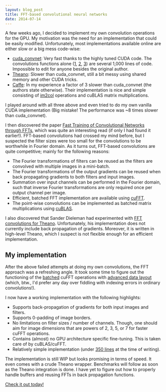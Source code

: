 ```yaml
---
layout: blog_post
title: FFT-based convolutional neural networks
date: 2014-07-14
---
```


A few weeks ago, I decided to implement my own convolution operations for the GPU.
My motivation was the need for an implementation that could be easily modified.
Unfortunately, most implementations available online are either slow or a big mess code-wise:

 * [cuda_convnet][cuda_convnet]: Very fast thanks to the highly tuned CUDA code. The convolutions functions alone ([1][cuda_conv1], [2][cuda_conv2], [3][cuda_conv3]) are several 1,000 lines of code. Impossible to edit for anyone besides the original author.
 * [Theano][theano]: Slower than cuda_convnet, still a bit messy using shared memory and other CUDA tricks.
 * [Caffe][caffe]: In my experience a factor of 3 slower than cuda_convnet (the authors state otherwise). Their implementation is nice and simple consisting of [im2col][im2col] operations and cuBLAS matrix multiplications.

I played around with all three above and even tried to do my own vanilla CUDA implementation (Big mistake! The performance was ~8 times slower than cuda_convnet).

I then discovered the paper [Fast Training of Convolutional Networks through FFTs][mathieu], which was quite an interesting read (if only I had found it earlier!).
FFT-based convolutions had crossed my mind before, but I suspected the filter sizes were too small for the convolutions to be worthwhile in Fourier domain. 
As it turns out, FFT-based convolutions are quite competitive; mainly for the following reasons:

* The Fourier transformations of filters can be reused as the filters are convolved with multiple images in a mini-batch.
* The Fourier transformations of the output gradients can be reused when back propagating gradients to both filters and input images.
* Summation over input channels can be performed in the Fourier domain, such that inverse Fourier transformations are only required once per output channel per image.
* Efficient, batched FFT implementation are available using [cuFFT][cufft].
* The point-wise convolutions can be implemented as batched matrix multiplications using [cuBLAS][cublas].

I also discovered that Sander Dieleman had experimented with [FFT convolutions for Theano][theano_convfft].
Unfortunately, his implementation does not currently include back propagation of gradients.
Moreover, it is written in high-level Theano, which I suspect is not flexible enough for an efficient implementation.

## My implementation

After the above failed attempts at doing my own convolutions, the FFT approach was a refreshing angle.
It took some time to figure out the functioning of the [batched][cufft_planmany] cuFFT operations with [advanced data layout][cufft_advanced_layout] (which, btw., I'd prefer any day over fiddling with indexing errors in ordinary convolutions!).

I now have a working implementation with the following highlights:

* Supports back-propagation of gradients for both input images and filters.
* Supports 0-padding of image borders.
* No limitations on filter sizes / number of channels. Though, one should aim for image dimensions that are powers of 2, 3, 5, or 7 for faster cuFFT operations.
* Contains (almost) no GPU architecture specific fine-tuning. This is taken care of by cuBLAS/cuFFT.
* Relatively simple implementation (under [350 lines][code] at the time of writing).

The implementation is still WIP but looks promising in terms of speed.
It even comes with a crude Theano wrapper.
Benchmarks will follow as soon as the Theano integration is done.
I have yet to figure out how to properly handle buffers and reusing FFTs in back propagation functions.

[Check it out today!][theano_ops]



[cuda_convnet]: http://code.google.com/p/cuda-convnet/
[cuda_conv1]: http://code.google.com/p/cuda-convnet/source/browse/trunk/src/cudaconv2/weight_acts.cu
[cuda_conv2]: http://code.google.com/p/cuda-convnet/source/browse/trunk/src/cudaconv2/filter_acts.cu
[cuda_conv3]: http://code.google.com/p/cuda-convnet/source/browse/trunk/src/cudaconv2/img_acts.cu
[theano]: http://www.deeplearning.net/software/theano/
[caffe]: http://caffe.berkeleyvision.org/
[im2col]: http://www.mathworks.se/help/images/ref/im2col.html
[mathieu]: http://arxiv.org/abs/1312.5851
[cufft]: http://docs.nvidia.com/cuda/pdf/CUFFT_Library.pdf
[cublas]: http://docs.nvidia.com/cuda/pdf/CUBLAS_Library.pdf
[theano_convfft]: http://benanne.github.io/2014/05/12/fft-convolutions-in-theano.html
[cufft_planmany]: http://docs.nvidia.com/cuda/cufft/#function-cufftplanmany
[cufft_advanced_layout]: http://docs.nvidia.com/cuda/cufft/#advanced-data-layout
[code]: http://github.com/andersbll/theano_ops/blob/master/theano_ops/abll/src/abll/conv_bc01_fft.cu
[theano_ops]: http://github.com/andersbll/theano_ops
